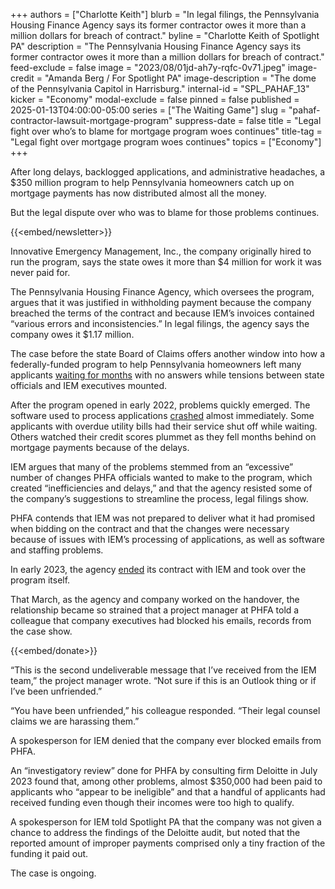 +++
authors = ["Charlotte Keith"]
blurb = "In legal filings, the Pennsylvania Housing Finance Agency says its former contractor owes it more than a million dollars for breach of contract."
byline = "Charlotte Keith of Spotlight PA"
description = "The Pennsylvania Housing Finance Agency says its former contractor owes it more than a million dollars for breach of contract."
feed-exclude = false
image = "2023/08/01jd-ah7y-rqfc-0v71.jpeg"
image-credit = "Amanda Berg / For Spotlight PA"
image-description = "The dome of the Pennsylvania Capitol in Harrisburg."
internal-id = "SPL_PAHAF_13"
kicker = "Economy"
modal-exclude = false
pinned = false
published = 2025-01-13T04:00:00-05:00
series = ["The Waiting Game"]
slug = "pahaf-contractor-lawsuit-mortgage-program"
suppress-date = false
title = "Legal fight over who’s to blame for mortgage program woes continues"
title-tag = "Legal fight over mortgage program woes continues"
topics = ["Economy"]
+++

After long delays, backlogged applications, and administrative headaches, a $350 million program to help Pennsylvania homeowners catch up on mortgage payments has now distributed almost all the money.

But the legal dispute over who was to blame for those problems continues.

{{<embed/newsletter>}}

Innovative Emergency Management, Inc., the company originally hired to run the program, says the state owes it more than $4 million for work it was never paid for.

The Pennsylvania Housing Finance Agency, which oversees the program, argues that it was justified in withholding payment because the company breached the terms of the contract and because IEM’s invoices contained “various errors and inconsistencies.” In legal filings, the agency says the company owes it $1.17 million.

The case before the state Board of Claims offers another window into how a federally-funded program to help Pennsylvania homeowners left many applicants <a href="https://www.spotlightpa.org/news/2023/01/pa-homeowner-mortgage-utility-assistance-fund/">waiting for months</a> with no answers while tensions between state officials and IEM executives mounted.

After the program opened in early 2022, problems quickly emerged. The software used to process applications <a href="https://whyy.org/articles/longed-for-pandemic-mortgage-assistance-program-launches-in-pa/">crashed</a> almost immediately. Some applicants with overdue utility bills had their service shut off while waiting. Others watched their credit scores plummet as they fell months behind on mortgage payments because of the delays.

IEM argues that many of the problems stemmed from an “excessive” number of changes PHFA officials wanted to make to the program, which created “inefficiencies and delays,” and that the agency resisted some of the company’s suggestions to streamline the process, legal filings show.

PHFA contends that IEM was not prepared to deliver what it had promised when bidding on the contract and that the changes were necessary because of issues with IEM’s processing of applications, as well as software and staffing problems.

In early 2023, the agency <a href="https://www.spotlightpa.org/news/2023/03/pa-mortgage-relief-delays-contractor/">ended</a> its contract with IEM and took over the program itself.

That March, as the agency and company worked on the handover, the relationship became so strained that a project manager at PHFA told a colleague that company executives had blocked his emails, records from the case show.

{{<embed/donate>}}

“This is the second undeliverable message that I’ve received from the IEM team,” the project manager wrote. “Not sure if this is an Outlook thing or if I’ve been unfriended.”

“You have been unfriended,” his colleague responded. “Their legal counsel claims we are harassing them.”

A spokesperson for IEM denied that the company ever blocked emails from PHFA.

An “investigatory review” done for PHFA by consulting firm Deloitte in July 2023 found that, among other problems, almost $350,000 had been paid to applicants who “appear to be ineligible” and that a handful of applicants had received funding even though their incomes were too high to qualify.

A spokesperson for IEM told Spotlight PA that the company was not given a chance to address the findings of the Deloitte audit, but noted that the reported amount of improper payments comprised only a tiny fraction of the funding it paid out.

The case is ongoing.

